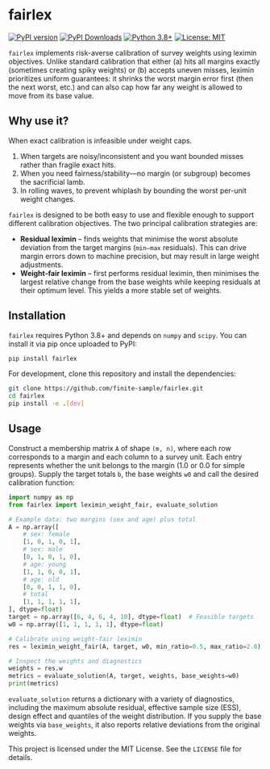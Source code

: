 fairlex
=======

[![PyPI version](https://img.shields.io/pypi/v/fairlex.svg)](https://pypi.org/project/fairlex/)
[![PyPI Downloads](https://static.pepy.tech/badge/fairlex)](https://pepy.tech/projects/fairlex)
[![Python 3.8+](https://img.shields.io/badge/python-3.8+-blue.svg)](https://www.python.org/downloads/)
[![License: MIT](https://img.shields.io/badge/License-MIT-yellow.svg)](https://opensource.org/licenses/MIT)


``fairlex`` implements risk-averse calibration of survey weights using leximin objectives. 
Unlike standard calibration that either (a) hits all margins exactly (sometimes creating 
spiky weights) or (b) accepts uneven misses, leximin prioritizes uniform guarantees: it 
shrinks the worst margin error first (then the next worst, etc.) and can also cap how 
far any weight is allowed to move from its base value.

Why use it?
-----------

When exact calibration is infeasible under weight caps.

1. When targets are noisy/inconsistent and you want bounded misses rather than fragile exact hits.
2. When you need fairness/stability—no margin (or subgroup) becomes the sacrificial lamb.
3. In rolling waves, to prevent whiplash by bounding the worst per-unit weight changes.

``fairlex`` is designed to be both easy to use and
flexible enough to support different calibration objectives. The two
principal calibration strategies are:

* **Residual leximin** – finds weights that minimise the worst absolute
  deviation from the target margins (``min–max`` residuals). This can drive
  margin errors down to machine precision, but may result in large weight
  adjustments.
* **Weight‐fair leximin** – first performs residual leximin, then
  minimises the largest relative change from the base weights while keeping
  residuals at their optimum level. This yields a more stable set of weights.

Installation
------------

``fairlex`` requires Python 3.8+ and depends on ``numpy`` and
``scipy``. You can install it via pip once uploaded to PyPI:

```bash
pip install fairlex
```

For development, clone this repository and install the dependencies:

```bash
git clone https://github.com/finite-sample/fairlex.git
cd fairlex
pip install -e .[dev]
```

Usage
-----

Construct a membership matrix ``A`` of shape ``(m, n)``, where each row
corresponds to a margin and each column to a survey unit. Each entry
represents whether the unit belongs to the margin (1.0 or 0.0 for simple
groups). Supply the target totals ``b``, the base weights ``w0`` and call
the desired calibration function:

```python
import numpy as np
from fairlex import leximin_weight_fair, evaluate_solution

# Example data: two margins (sex and age) plus total
A = np.array([
    # sex: female
    [1, 0, 1, 0, 1],
    # sex: male
    [0, 1, 0, 1, 0],
    # age: young
    [1, 1, 0, 0, 1],
    # age: old
    [0, 0, 1, 1, 0],
    # total
    [1, 1, 1, 1, 1],
], dtype=float)
target = np.array([6, 4, 6, 4, 10], dtype=float)  # Feasible targets
w0 = np.array([1, 1, 1, 1, 1], dtype=float)

# Calibrate using weight‐fair leximin
res = leximin_weight_fair(A, target, w0, min_ratio=0.5, max_ratio=2.0)

# Inspect the weights and diagnostics
weights = res.w
metrics = evaluate_solution(A, target, weights, base_weights=w0)
print(metrics)
```

``evaluate_solution`` returns a dictionary with a variety of diagnostics,
including the maximum absolute residual, effective sample size (ESS), design
effect and quantiles of the weight distribution. If you supply the base
weights via ``base_weights``, it also reports relative deviations from the
original weights.


This project is licensed under the MIT License. See the ``LICENSE`` file for
details.
